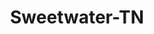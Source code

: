 ---
title: Sweetwater-TN
slug: sweetwater-tn
f_state:
- cms/state/tennessee.md
f_locations:
- cms/payday-loan/advantage-check-cashing-servic-3569.md
- cms/payday-loan/advantage-check-cashing-service-3570.md
- cms/payday-loan/american-trust-cash-advance-4367.md
- cms/payday-loan/american-trust-cash-advance-4373.md
- cms/payday-loan/american-trust-cash-advance-4378.md
- cms/payday-loan/cash-express-7266.md
- cms/payday-loan/check-advance-of-america-10397.md
- cms/payday-loan/check-advance-of-america-10399.md
- cms/payday-loan/first-america-cash-advance-18351.md
- cms/payday-loan/quick-cash-advance-24965.md
- cms/payday-loan/quickcheck-advance-25332.md
updated-on: '2024-05-30T13:41:28.615Z'
created-on: '2024-05-30T13:41:28.615Z'
published-on: '2024-05-30T13:54:32.469Z'
f_city: Sweetwater
layout: '[city].html'
tags: city
---